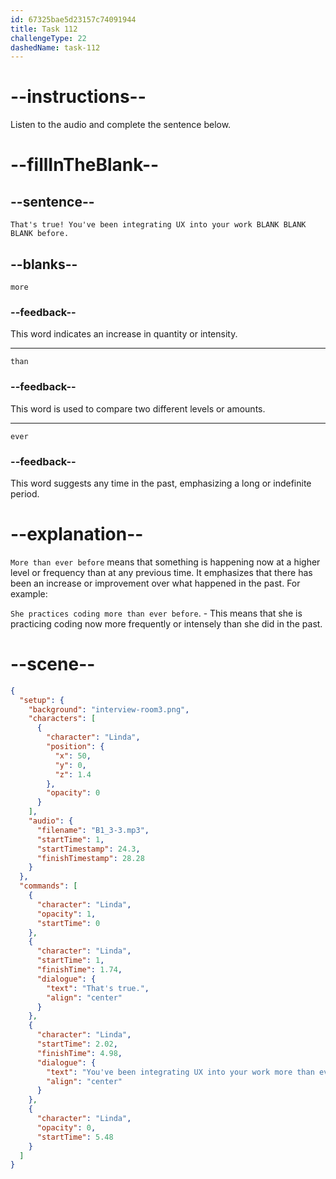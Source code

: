 ```yaml
---
id: 67325bae5d23157c74091944
title: Task 112
challengeType: 22
dashedName: task-112
---
```


<!-- (audio) Linda: That’s true! You've been integrating UX into your work more than ever before. -->

# --instructions--

Listen to the audio and complete the sentence below.

# --fillInTheBlank--

## --sentence--

`That's true! You've been integrating UX into your work BLANK BLANK BLANK before.`

## --blanks--

`more`

### --feedback--

This word indicates an increase in quantity or intensity.

---

`than`

### --feedback--

This word is used to compare two different levels or amounts.

---

`ever`

### --feedback--

This word suggests any time in the past, emphasizing a long or indefinite period.

# --explanation--

`More than ever before` means that something is happening now at a higher level or frequency than at any previous time. It emphasizes that there has been an increase or improvement over what happened in the past. For example:

 `She practices coding more than ever before`. - This means that she is practicing coding now more frequently or intensely than she did in the past.

# --scene--

```json
{
  "setup": {
    "background": "interview-room3.png",
    "characters": [
      {
        "character": "Linda",
        "position": {
          "x": 50,
          "y": 0,
          "z": 1.4
        },
        "opacity": 0
      }
    ],
    "audio": {
      "filename": "B1_3-3.mp3",
      "startTime": 1,
      "startTimestamp": 24.3,
      "finishTimestamp": 28.28
    }
  },
  "commands": [
    {
      "character": "Linda",
      "opacity": 1,
      "startTime": 0
    },
    {
      "character": "Linda",
      "startTime": 1,
      "finishTime": 1.74,
      "dialogue": {
        "text": "That's true.",
        "align": "center"
      }
    },
    {
      "character": "Linda",
      "startTime": 2.02,
      "finishTime": 4.98,
      "dialogue": {
        "text": "You've been integrating UX into your work more than ever before.",
        "align": "center"
      }
    },
    {
      "character": "Linda",
      "opacity": 0,
      "startTime": 5.48
    }
  ]
}
```
